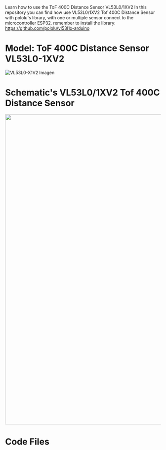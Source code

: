 Learn how to use the ToF 400C Distance Sensor VL53L0/1XV2
In this repository you can find how use VL53L0/1XV2 Tof 400C Distance Sensor with pololu's library, with one or multiple sensor connect to the microcontroller ESP32.
remember to install the library: https://github.com/pololu/vl53l1x-arduino

# Model: ToF 400C Distance Sensor VL53L0-1XV2
![VL53L0-X1V2 Imagen](https://github.com/user-attachments/assets/cc12af52-1c98-46b3-84cb-bd964e3c142e)


# Schematic's VL53L0/1XV2 Tof 400C Distance Sensor
<img src="https://github.com/user-attachments/assets/8fa5b634-c322-4bcd-8dd3-98d377bbd6f2" width="1000">


# Code Files
